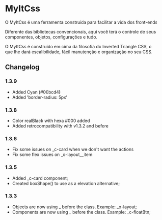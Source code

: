 # MyItCss

O MyItCss é uma ferramenta construída para facilitar a vida dos front-ends

Diferente das bibliotecas convencionais, aqui você terá o controle de seus componentes, objetos, configurações e tudo.

O MyItCss é construído em cima da filosofia do Inverted Triangle CSS, o que lhe dará escalibilidade, fácil manutenção e organização no seu CSS.

## Changelog

### 1.3.9
- Added Cyan (#00bcd4)
- Added 'border-radius: 5px'

### 1.3.8
- Color realBlack with hexa #000 added
- Added retrocompatibility with v1.3.2 and before

### 1.3.6
- Fix some issues on _c-card when we don't want the actions
- Fix some flex issues on _o-layout__item

### 1.3.5
- Added _c-card component;
- Created boxShape() to use as a elevation alternative;

### 1.3.3
- Objects are now using _ before the class. Example: _o-layout;
- Components are now using _ before the class. Example: _c-floatBtn;